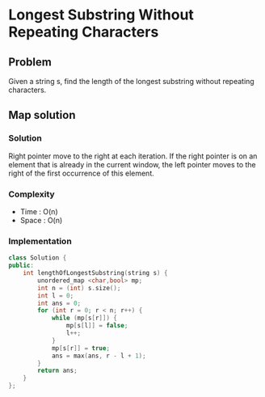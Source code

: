 <h1> Longest Substring Without Repeating Characters </h1>

<h2> Problem </h2>

Given a string s, find the length of the longest substring without repeating characters.

<h2> Map solution </h2>

<h3> Solution </h3>

Right pointer move to the right at each iteration.
If the right pointer is on an element that is already in the current window, the left pointer moves to the right of the first occurrence of this element.

<h3> Complexity </h3>

* Time : O(n)
* Space : O(n)

<h3> Implementation </h3>

```cpp
class Solution {
public:
    int lengthOfLongestSubstring(string s) {
        unordered_map <char,bool> mp;
        int n = (int) s.size();
        int l = 0;
        int ans = 0;
        for (int r = 0; r < n; r++) {
            while (mp[s[r]]) {
                mp[s[l]] = false;
                l++;
            }
            mp[s[r]] = true;
            ans = max(ans, r - l + 1);
        }
        return ans;
    }
};
```
